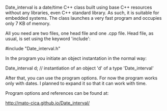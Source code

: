 Date_interval is a date/time C++ class built using base C++ resources without any libraries, even C++ standard library. As such, it is suitable for embedded systems. The class launches a very fast program and occupies only 7 KB of memory.

All you need are two files, one head file and one .cpp file. Head file, as usual, is set using the keyword 'include':

#include "Date_interval.h"

In the program you initiate an object instantation in the normal way:

Date_interval d; // instantiation of an object 'd' of a type 'Date_interval'

After that, you can use the program options.
For now the program works only with dates. I planned to expand it so that it can work with time.

Program options and references can be found at:

http://mato-cica.github.io/Date_interval/

